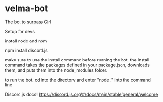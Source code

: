 # velma-bot
The bot to surpass Girl

Setup for devs

install node and npm

npm install discord.js

make sure to use the install command before running the bot. the install command takes the packages defined in your package.json, downloads them, and puts them into the node_modules folder.

to run the bot, cd into the directory and enter "node ." into the command line

Discord.js docs!
https://discord.js.org/#/docs/main/stable/general/welcome
